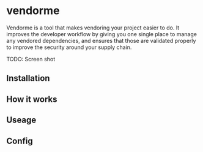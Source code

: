 # vendorme

Vendorme is a tool that makes vendoring your project easier to do.  It improves the developer workflow by giving you one single place to manage any vendored dependencies, and ensures that those are validated properly to improve the security around your supply chain.

TODO: Screen shot

## Installation

## How it works

## Useage

## Config

